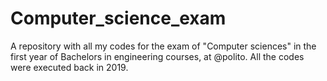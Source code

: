 # Computer_science_exam
A repository with all my codes for the exam of "Computer sciences" in the first year of Bachelors in engineering courses, at @polito.
All the codes were executed back in 2019.
